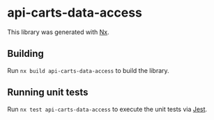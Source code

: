 # api-carts-data-access

This library was generated with [Nx](https://nx.dev).

## Building

Run `nx build api-carts-data-access` to build the library.

## Running unit tests

Run `nx test api-carts-data-access` to execute the unit tests via [Jest](https://jestjs.io).
